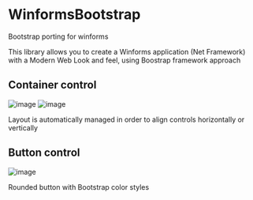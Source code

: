 # WinformsBootstrap
Bootstrap porting for winforms

This library allows you to create a Winforms application (Net Framework) with a Modern Web Look and feel, using Boostrap framework approach

## Container control

![image](https://user-images.githubusercontent.com/3187596/137152925-71120967-7a31-4715-aad3-61b9b38a5d92.png)
![image](https://user-images.githubusercontent.com/3187596/137153254-de63a829-37b2-4e47-b234-cd76bb5d627c.png)

Layout is automatically managed in order to align controls horizontally or vertically

## Button control
![image](https://user-images.githubusercontent.com/3187596/137153473-4589b64d-8148-4ba5-b05c-3c2af27debb0.png)


Rounded button with Bootstrap color styles
